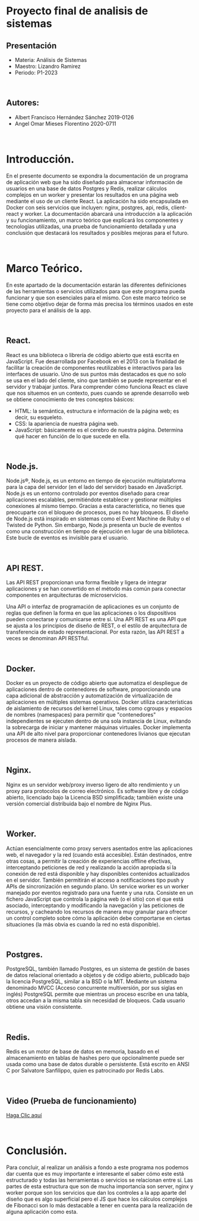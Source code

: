 # Proyecto final de analisis de sistemas

## Presentación

+ Materia: Análisis de Sistemas
+ Maestro: Lizandro Ramirez
+ Periodo: P1-2023
  
<br>

## Autores:

+ Albert Francisco Hernández Sánchez 2019-0126
+ Angel Omar Mieses Florentino 2020-0711
  
<br>

# Introducción.
En el presente documento se expondra la  documentación de un programa de aplicación web que ha sido diseñado para almacenar información de usuarios en una base de datos Postgres y Redis, realizar cálculos complejos en un worker y presentar los resultados en una página web mediante el uso de un cliente React. La aplicación ha sido encapsulada en Docker con seis servicios que incluyen: nginx, postgres, api, redis, client-react y worker. La documentación abarcará una introducción a la aplicación y su funcionamiento, un marco teórico que explicará los componentes y tecnologías utilizadas, una prueba de funcionamiento detallada y una conclusión que destacará los resultados y posibles mejoras para el futuro.

<br>

# Marco Teórico.
En este apartado de la documentación estarán las diferentes definiciones de las herramientas o servicios utilizados para que este programa pueda funcionar y que son esenciales para el mismo. Con este marco teórico se tiene como objetivo dejar de forma más precisa los términos usados en este proyecto para el análisis de la app.
  
<br>

## React.
React es una biblioteca o librería de código abierto que está escrita en JavaScript. Fue desarrollada por Facebook en el 2013 con la finalidad de facilitar la creación de componentes reutilizables e interactivos para las interfaces de usuario.
Uno de sus puntos más destacados es que no solo se usa en el lado del cliente, sino que también se puede representar en el servidor y trabajar juntos.
Para comprender cómo funciona React es clave que nos situemos en un contexto, pues cuando se aprende desarrollo web se obtiene conocimiento de tres conceptos básicos:

+ HTML: la semántica, estructura e información de la página web; es decir, su esqueleto.
+ CSS: la apariencia de nuestra página web.
+ JavaScript: básicamente es el cerebro de nuestra página. Determina qué hacer en función de lo que sucede en ella.
  
<br>

## Node.js.
Node.js®, Node.js, es un entorno en tiempo de ejecución multiplataforma para la capa del servidor (en el lado del servidor) basado en JavaScript.
Node.js es un entorno controlado por eventos diseñado para crear aplicaciones escalables, permitiéndote establecer y gestionar múltiples conexiones al mismo tiempo. Gracias a esta característica, no tienes que preocuparte con el bloqueo de procesos, pues no hay bloqueos.
El diseño de Node.js está inspirado en sistemas como el Event Machine de Ruby o el Twisted de Python. Sin embargo, Node.js presenta un bucle de eventos como una construcción en tiempo de ejecución en lugar de una biblioteca. Este bucle de eventos es invisible para el usuario.
  
<br>

## API REST.
Las API REST proporcionan una forma flexible y ligera de integrar aplicaciones y se han convertido en el método más común para conectar componentes en arquitecturas de microservicios.

Una API o interfaz de programación de aplicaciones es un conjunto de reglas que definen la forma en que las aplicaciones o los dispositivos pueden conectarse y comunicarse entre sí. Una API REST es una API que se ajusta a los principios de diseño de REST, o el estilo de arquitectura de transferencia de estado representacional. Por esta razón, las API REST a veces se denominan API RESTful.
  
<br>

## Docker.
Docker es un proyecto de código abierto que automatiza el despliegue de aplicaciones dentro de contenedores de software, proporcionando una capa adicional de abstracción y automatización de virtualización de aplicaciones en múltiples sistemas operativos. Docker utiliza características de aislamiento de recursos del kernel Linux, tales como cgroups y espacios de nombres (namespaces) para permitir que "contenedores" independientes se ejecuten dentro de una sola instancia de Linux, evitando la sobrecarga de iniciar y mantener máquinas virtuales. Docker implementa una API de alto nivel para proporcionar contenedores livianos que ejecutan procesos de manera aislada.
  
<br>

## Nginx.
Nginx  es un servidor web/proxy inverso ligero de alto rendimiento y un proxy para protocolos de correo electrónico.  Es software libre y de código abierto, licenciado bajo la Licencia BSD simplificada; también existe una versión comercial distribuida bajo el nombre de Nginx Plus. 
  
<br>

## Worker.
Actúan esencialmente como proxy servers asentados entre las aplicaciones web, el navegador y la red (cuando está accesible). Están destinados, entre otras cosas, a permitir la creación de experiencias offline efectivas, interceptando peticiones de red y realizando la acción apropiada si la conexión de red está disponible y hay disponibles contenidos actualizados en el servidor. También permitirán el acceso a notificaciones tipo push y APIs de sincronización en segundo plano.
Un service worker es un worker manejado por eventos registrado para una fuente y una ruta. Consiste en un fichero JavaScript que controla la página web (o el sitio) con el que está asociado, interceptando y modificando la navegación y las peticiones de recursos, y cacheando los recursos de manera muy granular para ofrecer un control completo sobre cómo la aplicación debe comportarse en ciertas situaciones (la más obvia es cuando la red no está disponible).
  
<br>

## Postgres.
PostgreSQL, también llamado Postgres, es un sistema de gestión de bases de datos relacional orientado a objetos y de código abierto, publicado bajo la licencia PostgreSQL, similar a la BSD o la MIT.
Mediante un sistema denominado MVCC (Acceso concurrente multiversión, por sus siglas en inglés) PostgreSQL permite que mientras un proceso escribe en una tabla, otros accedan a la misma tabla sin necesidad de bloqueos. Cada usuario obtiene una visión consistente.
  
<br>

## Redis.
Redis es un motor de base de datos en memoria, basado en el almacenamiento en tablas de hashes pero que opcionalmente puede ser usada como una base de datos durable o persistente. Está escrito en ANSI C por Salvatore Sanfilippo, quien es patrocinado por Redis Labs.
  
<br>

## Video (Prueba de funcionamiento)

[Haga Clic aquí]()
  
<br>

# Conclusión. 
Para concluir, al realizar un análisis a fondo a este programa nos podemos dar cuenta que es muy importante e interesante el saber cómo este está estructurado y todas las herramientas o servicios se relacionan entre sí. Las partes de esta estructura que son de mucha importancia son server, nginx y worker porque son los servicios que dan los controles a la app aparte del diseño que es algo superficial pero el JS que hace los cálculos complejos de Fibonacci son lo más destacable a tener en cuenta para la realización de alguna aplicación como esta.
